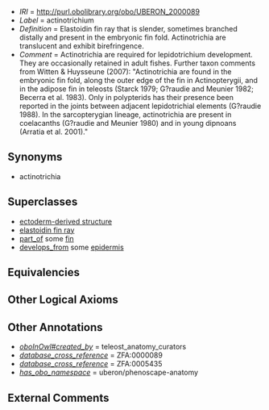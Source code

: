  * *IRI* = http://purl.obolibrary.org/obo/UBERON_2000089
 * *Label* = actinotrichium
 * *Definition* = Elastoidin fin ray that is slender, sometimes branched distally and present in the embryonic fin fold. Actinotrichia are translucent and exhibit birefringence. 
 * *Comment* = Actinotrichia are required for lepidotrichium development. They are occasionally retained in adult fishes. Further taxon comments from Witten & Huysseune (2007): "Actinotrichia are found in the embryonic fin fold, along the outer edge of the fin in Actinopterygii, and in the adipose fin in teleosts (Starck 1979; G?raudie and Meunier 1982; Becerra et al. 1983). Only in polypterids has their presence been reported in the joints between adjacent lepidotrichial elements (G?raudie 1988). In the sarcopterygian lineage, actinotrichia are present in coelacanths (G?raudie and Meunier 1980) and in young dipnoans (Arratia et al. 2001)."

## Synonyms

 * actinotrichia

## Superclasses

 * [ectoderm-derived structure](../../UBERON/21/UBERON_0004121.md)
 * [elastoidin fin ray](../../UBERON/06/UBERON_4400006.md)
 * [part_of](../../BFO/50/BFO_0000050.md) some [fin](../../UBERON/97/UBERON_0008897.md)
 * [develops_from](../../RO/02/RO_0002202.md) some [epidermis](../../UBERON/03/UBERON_0001003.md)

## Equivalencies


## Other Logical Axioms


## Other Annotations

 * *[oboInOwl#created_by](../../oboInOwl#created/by/oboInOwl#created_by.md)* = teleost_anatomy_curators
 * *[database_cross_reference](../../ef/oboInOwl#hasDbXref.md)* = ZFA:0000089
 * *[database_cross_reference](../../ef/oboInOwl#hasDbXref.md)* = ZFA:0005435
 * *[has_obo_namespace](../../ce/oboInOwl#hasOBONamespace.md)* = uberon/phenoscape-anatomy

## External Comments

